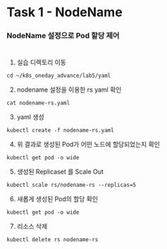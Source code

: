 # Task 1 - NodeName

### NodeName 설정으로 Pod 할당 제어
#

1. 실습 디렉토리 이동
```
cd ~/k8s_oneday_advance/lab5/yaml
```

2. nodename 설정을 이용한 rs yaml 확인
```
cat nodename-rs.yaml
```

3. yaml 생성
```
kubectl create -f nodename-rs.yaml
```

4. 위 결과로 생성된 Pod가 어떤 노드에 할당되었는지 확인 
```
kubectl get pod -o wide
```

5. 생성된 Replicaset 를 Scale Out
```
kubectl scale rs/nodename-rs --replicas=5
```

6. 새롭게 생성된 Pod의 할당 확인 
```
kubectl get pod -o wide
```

7. 리소스 삭제
```
kubectl delete rs nodename-rs
```